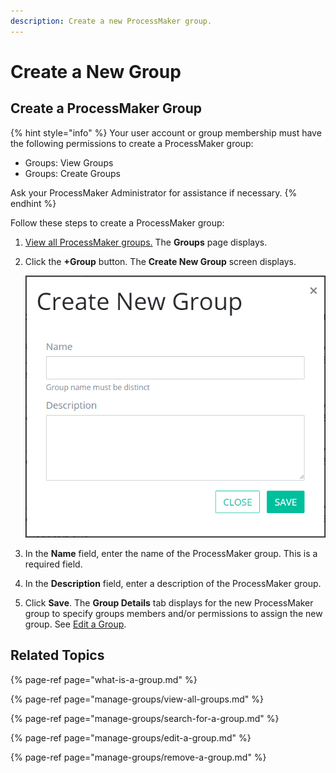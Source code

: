 ```yaml
---
description: Create a new ProcessMaker group.
---
```


# Create a New Group

## Create a ProcessMaker Group

{% hint style="info" %}
Your user account or group membership must have the following permissions to create a ProcessMaker group:

* Groups: View Groups
* Groups: Create Groups

Ask your ProcessMaker Administrator for assistance if necessary.
{% endhint %}

Follow these steps to create a ProcessMaker group:

1. [View all ProcessMaker groups.](manage-groups/view-all-groups.md) The **Groups** page displays.
2. Click the **+Group** button. The **Create New Group** screen displays.  

   ![](../../.gitbook/assets/create-new-group-screen-admin.png)

3. In the **Name** field, enter the name of the ProcessMaker group. This is a required field.
4. In the **Description** field, enter a description of the ProcessMaker group.
5. Click **Save**. The **Group Details** tab displays for the new ProcessMaker group to specify groups members and/or permissions to assign the new group. See [Edit a Group](manage-groups/edit-a-group.md#edit-a-processmaker-group).

## Related Topics

{% page-ref page="what-is-a-group.md" %}

{% page-ref page="manage-groups/view-all-groups.md" %}

{% page-ref page="manage-groups/search-for-a-group.md" %}

{% page-ref page="manage-groups/edit-a-group.md" %}

{% page-ref page="manage-groups/remove-a-group.md" %}

